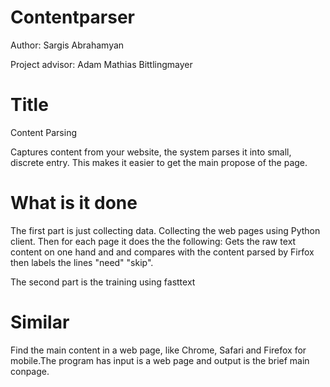 # Contentparser

Author: Sargis Abrahamyan

Project advisor: Adam Mathias Bittlingmayer

# Title               
Content Parsing

Captures content from your website, the system parses it into small, discrete entry. This makes it easier to get the main propose of the page.

# What is it done
  The first part is just collecting data.
    Collecting the web pages using Python client. Then for each page it does the the following:
      Gets the raw text content on one hand and and compares with the content parsed by Firfox then labels the lines "need" "skip".
      
  The second part is the training using fasttext 

# Similar
Find the main content in a web page, like Chrome, Safari and Firefox for mobile.The program has input is a web page and output is the brief main conpage.

